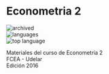 # Econometria 2 

![archived](https://img.shields.io/badge/lifecycle-archived-red.svg)  
![languages](https://img.shields.io/github/languages/count/daczarne/econometria2)   
![top language](https://img.shields.io/github/languages/top/daczarne/econometria2)   

Materiales del curso de Econometría 2  
FCEA - Udelar  
Edición 2016  

